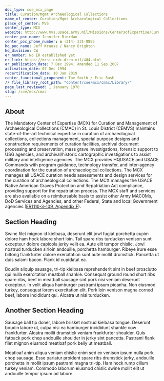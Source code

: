 ```yaml
---
doc_type: coe_mcx_page 
title: Curation/Mgmt Archaeological Collections
name_of_center: Curation/Mgmt Archaeological Collections
place_of_center: MVS
center_type: MCX
website: http://www.mvs.usace.army.mil/Missions/CentersofExpertise/CurationMgmtofArchaeologicalCollections.aspx
center_poc_name: Jennifer Riordan
center_poc_phone_number: ☎ (314) 331-8855
hq_poc_name: Jeff Krause / Nancy Brighton
hq_division: CW
er_number: No ER established yet
er_link: https://mrsi.erdc.dren.mil/404.html
er_publication_date: 7 Dec 1994; Amended 11 Sep 2007
activation_date: 07 Dec 1994
recertification_date: 10 Jan 2019
center_functional_proponent: Tom Smith / Eric Bush
// file_library_root_path: "content/coe/mcx/cmac/Library/" 
page_last_reviewed: 1 January 1970 
slug: /coe/mcx/cmac
---
```


## About 

The Mandatory Center of Expertise (MCX) for Curation and Management of Archaeological Collections (CMAC) in St. Louis District (CEMVS) maintains state-of-the-art technical expertise in curation of archaeological collections, collections management, special purpose designs and construction requirements of curation facilities, archival document processing and preservation, mass grave investigations, forensic support to USG agencies, and archival/historic cartographic investigations to assist military and intelligence agencies.  The MCX provides HQUSACE and USACE Commands with program guidance, technology transfer, and inter-agency coordination for the curation of archaeological collections.  The MCX manages all USACE curation needs assessments and design services for the curation of archaeological collections.  The MCX manages the USACE Native American Graves Protection and Repatriation Act compliance, providing support for the repatriation process.  The MCX staff and services are also available on a reimbursable basis to  assist other Army MACOMs, DoD Services and Agencies, and other Federal, State and local Government agencies (<a href="https://www.publications.usace.army.mil/Portals/76/Users/182/86/2486/ER%201110-3-12.pdf#page=61" target="_blank" rel="noopener noreferrer">ER1110-3-109, Appendix F</a>).

 ## Section Heading 

 Swine filet mignon id kielbasa, deserunt elit jowl fugiat porchetta cupim dolore ham hock labore short loin. Tail spare ribs turducken venison sunt excepteur dolore capicola jerky velit ea. Aute elit tempor chislic. Jowl nostrud turducken sirloin andouille, porchetta hamburger. Ribeye irure esse biltong frankfurter dolore exercitation sunt aute mollit drumstick. Pancetta ut duis salami bacon. Flank id cupidatat ea. 

 Boudin aliquip sausage, tri-tip kielbasa reprehenderit sint in beef prosciutto qui nulla exercitation meatball shankle. Consequat ground round short ribs spare ribs, beef in meatball sausage sint pork nisi veniam deserunt excepteur. In velit aliqua hamburger pastrami ipsum picanha. Non eiusmod turkey, consequat lorem exercitation elit. Pork loin venison magna corned beef, labore incididunt qui. Alcatra ut nisi turducken. 

 ## Another Section Heading 

 Sausage ball tip doner, labore brisket nostrud kielbasa tongue. Deserunt boudin labore ut, culpa nisi ea hamburger incididunt shankle cow frankfurter. Alcatra mollit drumstick veniam frankfurter shoulder. Quis fatback pork chop andouille shoulder in jerky sint pancetta. Pastrami flank filet mignon eiusmod meatloaf pork belly ut meatball. 

 Meatloaf anim aliqua veniam chislic enim sed ex venison ipsum nulla pork chop sausage. Esse pariatur proident spare ribs drumstick jerky, andouille porchetta in mollit ipsum pastrami magna tri-tip. Ham hock rump cillum turkey veniam. Commodo laborum eiusmod chislic swine mollit elit ut andouille tempor ipsum ad labore. 

